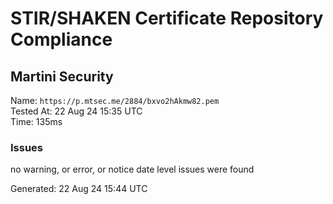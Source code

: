 # STIR/SHAKEN Certificate Repository Compliance

## Martini Security

Name: `https://p.mtsec.me/2884/bxvo2hAkmw82.pem`\
Tested At: 22 Aug 24 15:35 UTC\
Time: 135ms

### Issues

no warning, or error, or notice date level issues were found

Generated: 22 Aug 24 15:44 UTC